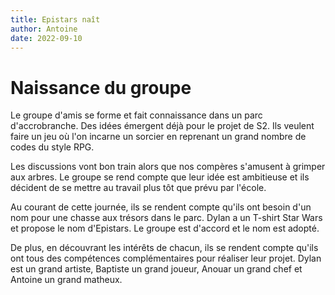 ```yaml
---
title: Epistars naît
author: Antoine
date: 2022-09-10
---
```


# Naissance du groupe

Le groupe d'amis se forme et fait connaissance dans un parc d'accrobranche. Des idées émergent déjà pour le projet de S2. Ils veulent faire un jeu où l'on incarne un sorcier en reprenant un grand nombre de codes du style RPG.

Les discussions vont bon train alors que nos compères s'amusent à grimper aux arbres. Le groupe se rend compte que leur idée est ambitieuse et ils décident de se mettre au travail plus tôt que prévu par l'école.

Au courant de cette journée, ils se rendent compte qu'ils ont besoin d'un nom pour une chasse aux trésors dans le parc. Dylan a un T-shirt Star Wars et propose le nom d'Epistars. Le groupe est d'accord et le nom est adopté.

De plus, en découvrant les intérêts de chacun, ils se rendent compte qu'ils ont tous des compétences complémentaires pour réaliser leur projet. Dylan est un grand artiste, Baptiste un grand joueur, Anouar un grand chef et Antoine un grand matheux.
